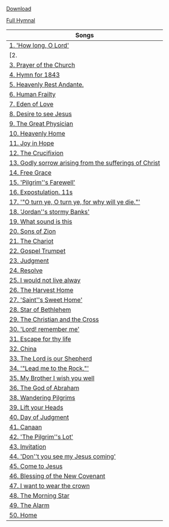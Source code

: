 [Download](/millenial-harp-v4/millenial-harp-v4.pdf)
 
[Full Hymnal](/millenial-harp-v4/millenial-harp-v4.html)
 
|Songs|
|------|
|[1.  'How long, O Lord'](/millenial-harp-v4/001-100/001-010/How-long,-O-Lord.html)|
|[2.  |](/millenial-harp-v4/001-100/001-010/New-Jerusalem-C-M.html)|
|[3.  Prayer of the Church](/millenial-harp-v4/001-100/001-010/Prayer-of-the-Church.html)|
|[4.  Hymn for 1843](/millenial-harp-v4/001-100/001-010/Hymn-for-1843.html)|
|[5.  Heavenly Rest Andante.](/millenial-harp-v4/001-100/001-010/Heavenly-Rest-Andante.html)|
|[6.  Human Frailty](/millenial-harp-v4/001-100/001-010/Human-Frailty.html)|
|[7.  Eden of Love](/millenial-harp-v4/001-100/001-010/Eden-of-Love.html)|
|[8.  Desire to see Jesus](/millenial-harp-v4/001-100/001-010/Desire-to-see-Jesus.html)|
|[9.  The Great Physician](/millenial-harp-v4/001-100/001-010/The-Great-Physician.html)|
|[10.  Heavenly Home](/millenial-harp-v4/001-100/001-010/Heavenly-Home.html)|
|[11.  Joy in Hope](/millenial-harp-v4/001-100/011-020/Joy-in-Hope.html)|
|[12.  The Crucifixion](/millenial-harp-v4/001-100/011-020/The-Crucifixion.html)|
|[13.  Godly sorrow arising from the sufferings of Christ](/millenial-harp-v4/001-100/011-020/Godly-sorrow-arising-from-the-sufferings-of-Christ.html)|
|[14.  Free Grace](/millenial-harp-v4/001-100/011-020/Free-Grace.html)|
|[15.  'Pilgrim''s Farewell'](/millenial-harp-v4/001-100/011-020/Pilgrim’s-Farewell.html)|
|[16.  Expostulation. 11s](/millenial-harp-v4/001-100/011-020/Expostulation-11s.html)|
|[17.  '"O turn ye, O turn ye, for why will ye die."'](/millenial-harp-v4/001-100/011-020/“O-turn-ye,-O-turn-ye,-for-why-will-ye-die”.html)|
|[18.  'Jordan''s stormy Banks'](/millenial-harp-v4/001-100/011-020/Jordan’s-stormy-Banks.html)|
|[19.  What sound is this](/millenial-harp-v4/001-100/011-020/What-sound-is-this.html)|
|[20.  Sons of Zion](/millenial-harp-v4/001-100/011-020/Sons-of-Zion.html)|
|[21.  The Chariot](/millenial-harp-v4/001-100/021-030/The-Chariot.html)|
|[22.  Gospel Trumpet](/millenial-harp-v4/001-100/021-030/Gospel-Trumpet.html)|
|[23.  Judgment](/millenial-harp-v4/001-100/021-030/Judgment.html)|
|[24.  Resolve](/millenial-harp-v4/001-100/021-030/Resolve.html)|
|[25.  I would not live alway](/millenial-harp-v4/001-100/021-030/I-would-not-live-alway.html)|
|[26.  The Harvest Home](/millenial-harp-v4/001-100/021-030/The-Harvest-Home.html)|
|[27.  'Saint''s Sweet Home'](/millenial-harp-v4/001-100/021-030/Saint’s-Sweet-Home.html)|
|[28.  Star of Bethlehem](/millenial-harp-v4/001-100/021-030/Star-of-Bethlehem.html)|
|[29.  The Christian and the Cross](/millenial-harp-v4/001-100/021-030/The-Christian-and-the-Cross.html)|
|[30.  'Lord! remember me'](/millenial-harp-v4/001-100/021-030/Lord!-remember-me.html)|
|[31.  Escape for thy life](/millenial-harp-v4/001-100/031-040/Escape-for-thy-life.html)|
|[32.  China](/millenial-harp-v4/001-100/031-040/China.html)|
|[33.  The Lord is our Shepherd](/millenial-harp-v4/001-100/031-040/The-Lord-is-our-Shepherd.html)|
|[34.  '"Lead me to the Rock."'](/millenial-harp-v4/001-100/031-040/“Lead-me-to-the-Rock”.html)|
|[35.  My Brother I wish you well](/millenial-harp-v4/001-100/031-040/My-Brother-I-wish-you-well.html)|
|[36.  The God of Abraham](/millenial-harp-v4/001-100/031-040/The-God-of-Abraham.html)|
|[38.  Wandering Pilgrims](/millenial-harp-v4/001-100/031-040/Wandering-Pilgrims.html)|
|[39.  Lift your Heads](/millenial-harp-v4/001-100/031-040/Lift-your-Heads.html)|
|[40.  Day of Judgment](/millenial-harp-v4/001-100/031-040/Day-of-Judgment.html)|
|[41.  Canaan](/millenial-harp-v4/001-100/041-050/Canaan.html)|
|[42.  'The Pilgrim''s Lot'](/millenial-harp-v4/001-100/041-050/The-Pilgrim’s-Lot.html)|
|[43.  Invitation](/millenial-harp-v4/001-100/041-050/Invitation.html)|
|[44.  'Don''t you see my Jesus coming'](/millenial-harp-v4/001-100/041-050/Don’t-you-see-my-Jesus-coming.html)|
|[45.  Come to Jesus](/millenial-harp-v4/001-100/041-050/Come-to-Jesus.html)|
|[46.  Blessing of the New Covenant](/millenial-harp-v4/001-100/041-050/Blessing-of-the-New-Covenant.html)|
|[47.  I want to wear the crown](/millenial-harp-v4/001-100/041-050/I-want-to-wear-the-crown.html)|
|[48.  The Morning Star](/millenial-harp-v4/001-100/041-050/The-Morning-Star.html)|
|[49.  The Alarm](/millenial-harp-v4/001-100/041-050/The-Alarm.html)|
|[50.  Home](/millenial-harp-v4/001-100/041-050/Home.html)|

